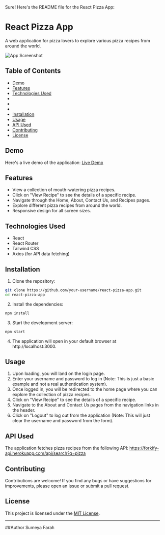 Sure! Here's the README file for the React Pizza App:

# React Pizza App

A web application for pizza lovers to explore various pizza recipes from around the world.

![App Screenshot](/path/to/screenshot.png)

## Table of Contents

- [Demo](#demo)
- [Features](#features)
- [Technologies Used](#technologies-used)
- 
- 
- 
- [Installation](#installation)
- [Usage](#usage)
- [API Used](#api-used)
- [Contributing](#contributing)
- [License](#license)

## Demo

Here's a live demo of the application: [Live Demo](https://your-live-demo-url.com)

## Features

- View a collection of mouth-watering pizza recipes.
- Click on "View Recipe" to see the details of a specific recipe.
- Navigate through the Home, About, Contact Us, and Recipes pages.
- Explore different pizza recipes from around the world.
- Responsive design for all screen sizes.

## Technologies Used

- React
- React Router
- Tailwind CSS
- Axios (for API data fetching)

## Installation

1. Clone the repository:

```bash
git clone https://github.com/your-username/react-pizza-app.git
cd react-pizza-app
```

2. Install the dependencies:

```bash
npm install
```

3. Start the development server:

```bash
npm start
```

4. The application will open in your default browser at http://localhost:3000.

## Usage

1. Upon loading, you will land on the login page.
2. Enter your username and password to log in (Note: This is just a basic example and not a real authentication system).
3. Once logged in, you will be redirected to the home page where you can explore the collection of pizza recipes.
4. Click on "View Recipe" to see the details of a specific recipe.
5. Navigate to the About and Contact Us pages from the navigation links in the header.
6. Click on "Logout" to log out from the application (Note: This will just clear the username and password from the form).

## API Used

The application fetches pizza recipes from the following API:
https://forkify-api.herokuapp.com/api/search?q=pizza

## Contributing

Contributions are welcome! If you find any bugs or have suggestions for improvements, please open an issue or submit a pull request.

## License

This project is licensed under the [MIT License](LICENSE).

---

##Author
Sumeya Farah
